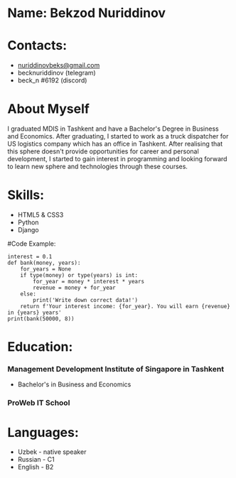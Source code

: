 # Name: Bekzod Nuriddinov
# Contacts:

   + nuriddinovbeks@gmail.com
   + becknuriddinov (telegram)
   + beck_n #6192 (discord)

# About Myself

I graduated MDIS in Tashkent and have a Bachelor's Degree in Business and Economics. After graduating, I started to work as a truck dispatcher for US logistics company which has an office in Tashkent. After realising that this sphere doesn't provide opportunities for career and personal development, I started to gain interest in programming and looking forward to learn new sphere and technologies through these courses.
# Skills:

   + HTML5 & CSS3
   + Python
   + Django

#Code Example:
```
interest = 0.1
def bank(money, years):
	for_years = None
	if type(money) or type(years) is int:
		for_year = money * interest * years
		revenue = money + for_year
	else:
		print('Write down correct data!')
	return f'Your interest income: {for_year}. You will earn {revenue} in {years} years'
print(bank(50000, 8))
```
# Education:

 ### Management Development Institute of Singapore in Tashkent

   * Bachelor's in Business and Economics

 ### ProWeb IT School

# Languages:

   + Uzbek - native speaker
   + Russian - C1
   + English - B2

